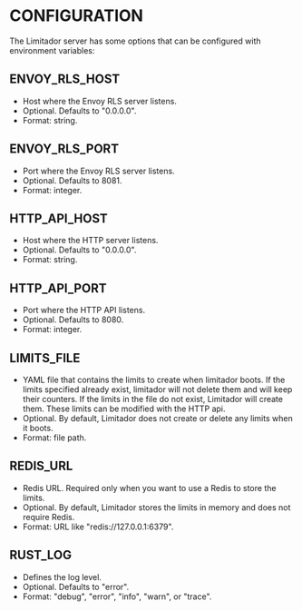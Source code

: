 # CONFIGURATION

The Limitador server has some options that can be configured with environment
variables:

## ENVOY_RLS_HOST

- Host where the Envoy RLS server listens.
- Optional. Defaults to "0.0.0.0".
- Format: string.


## ENVOY_RLS_PORT

- Port where the Envoy RLS server listens.
- Optional. Defaults to 8081.
- Format: integer.


## HTTP_API_HOST

- Host where the HTTP server listens.
- Optional. Defaults to "0.0.0.0".
- Format: string.


## HTTP_API_PORT

- Port where the HTTP API listens.
- Optional. Defaults to 8080.
- Format: integer.


## LIMITS_FILE

- YAML file that contains the limits to create when limitador boots. If the
limits specified already exist, limitador will not delete them and will keep
their counters. If the limits in the file do not exist, Limitador will create
them. These limits can be modified with the HTTP api.
- Optional. By default, Limitador does not create or delete any limits when it
boots.
- Format: file path.


## REDIS_URL

- Redis URL. Required only when you want to use a Redis to store the limits.
- Optional. By default, Limitador stores the limits in memory and does not
require Redis.
- Format: URL like "redis://127.0.0.1:6379".


## RUST_LOG

- Defines the log level.
- Optional. Defaults to "error".
- Format: "debug", "error", "info", "warn", or "trace".
